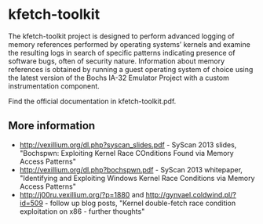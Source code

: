 kfetch-toolkit
==============

The kfetch-toolkit project is designed to perform advanced logging of memory references performed by operating systems’ kernels and examine the resulting logs in search of specific patterns indicating presence of software bugs, often of security nature. Information about memory references is obtained by running a guest operating system of choice using the latest version of the Bochs IA-32 Emulator Project  with a custom instrumentation component.

Find the official documentation in kfetch-toolkit.pdf.

More information
----------------
* http://vexillium.org/dl.php?syscan_slides.pdf - SyScan 2013 slides, "Bochspwn: Exploiting Kernel Race COnditions Found via Memory Access Patterns"
* http://vexillium.org/dl.php?bochspwn.pdf - SyScan 2013 whitepaper, "Identifying and Exploiting Windows Kernel Race Conditions via Memory Access Patterns"
* http://j00ru.vexillium.org/?p=1880 and http://gynvael.coldwind.pl/?id=509 - follow up blog posts, "Kernel double-fetch race condition exploitation on x86 - further thoughts"

